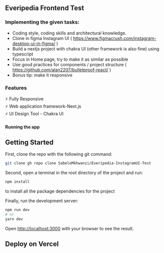 ## Everipedia Frontend Test

### Implementing the given tasks:
* Coding style, coding skills and architectural knowledge.
* Clone in figma Instagram UI ( https://www.figmacrush.com/instagram-desktop-ui-in-figma/ ) 
* Build a nextjs project with chakra UI (other framework is also fine) using typescript
* Focus in Home page, try to make it as similar as possible
* Use good practices for components / project structure ( https://github.com/alan2207/bulletproof-react/ )
* Bonus tip: make it responsive


### Features
 :zap: Fully Responsive\
 :zap: Web application framework-Next.js\
 :zap: UI Design Tool - Chakra UI 
 
#### Running the app

## Getting Started

First, clone the repo with the following git command:

```bash
git clone gh repo clone SabeloMkhwanzi/Everipedia-InstagramUI-Test
```

Second, open a terminal in the root directory of the project and run:

```bash
npm install
```

to install all the package dependencies for the project

Finally, run the development server:

```bash
npm run dev
# or
yarn dev
```

Open [http://localhost:3000](http://localhost:3000) with your browser to see the result.


## Deploy on Vercel

   
